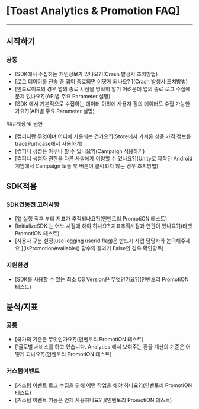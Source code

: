 # [Toast Analytics & Promotion FAQ]
***

## 시작하기
### 공통
* [SDK에서 수집하는 개인정보가 있나요?](Crash 발생시 조치방법)
* [로그 데이터를 전송 중 앱이 종료되면 어떻게 되나요? ](Crash 발생시 조치방법)
* [안드로이드의 경우 앱의 종료 시점을 명확히 알기 어려운데 앱의 종료 로그 수집에 문제 없나요?](API별 주요 Parameter 설명)
* [SDK 에서 기본적으로 수집하는 데이터 이외에 사용자 정의 데이터도 수집 가능한가요?](API별 주요 Parameter 설명)

###계정 및 권한
* [컴퍼니란 무엇이며 어디에 사용되는 건가요?](Store에서 가져온 상품 가격 정보를 tracePurhcase에서 사용하기)
* [컴퍼니 생성은 아무나 할 수 있나요?](Campaign 적용하기)
* [컴퍼니 생성자 권한을 다른 사람에게 이양할 수 있나요?](Unity로 제작된 Android게임에서 Campaign 노출 후 버튼이 클릭되지 않는 경우 조치방법)


## SDK적용
### SDK연동전 고려사항
* [앱 실행 직후 부터 지표가 추적되나요?](인벤토리 PromotiON 테스트)
* [InitializeSDK 는 어느 시점에 해야 하나요? 지표추적시점과 연관이 있나요?](타겟 PromotiON 테스트)
* [사용자 구분 설정(use logging userid flag)은 반드시 사업 담당자와 논의해주세요.](isPromotionAvailable() 함수의 결과가 False인 경우 확인항목)

### 지원환경
* [SDK를 사용할 수 있는 최소 OS Version은 무엇인가요?](인벤토리 PromotiON 테스트)


## 분석/지표
### 공통
* [국가의 기준은 무엇인가요?](인벤토리 PromotiON 테스트)
* ['글로벌 서비스를 하고 있습니다. Analytics 에서 보여주는 환율 계산의 기준은 어떻게 되나요?](인벤토리 PromotiON 테스트)


### 커스텀이벤트
* [커스텀 이벤트 로그 수집을 위해 어떤 작업을 해야 하나요?](인벤토리 PromotiON 테스트)
* [커스텀 이벤트 기능은 언제 사용하나요? ](인벤토리 PromotiON 테스트)
